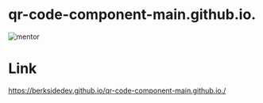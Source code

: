 # qr-code-component-main.github.io.
![mentor](https://user-images.githubusercontent.com/73247644/190683887-0b2b9cc1-9e12-439f-bb91-fe2cad7c63b0.png)

# Link
https://berksidedev.github.io/qr-code-component-main.github.io./
